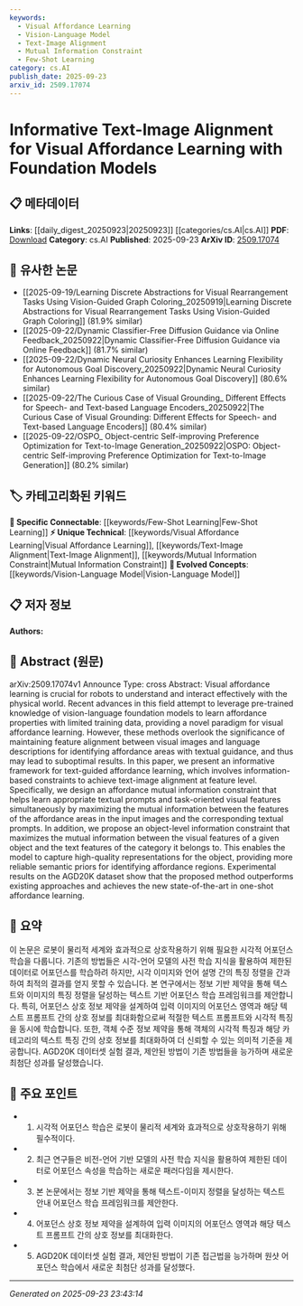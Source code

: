 ```yaml
---
keywords:
  - Visual Affordance Learning
  - Vision-Language Model
  - Text-Image Alignment
  - Mutual Information Constraint
  - Few-Shot Learning
category: cs.AI
publish_date: 2025-09-23
arxiv_id: 2509.17074
---
```


<!-- KEYWORD_LINKING_METADATA:
{
  "processed_timestamp": "2025-09-23T23:43:14.816390",
  "vocabulary_version": "1.0",
  "selected_keywords": [
    "Visual Affordance Learning",
    "Vision-Language Model",
    "Text-Image Alignment",
    "Mutual Information Constraint",
    "Few-Shot Learning"
  ],
  "rejected_keywords": [],
  "similarity_scores": {
    "Visual Affordance Learning": 0.78,
    "Vision-Language Model": 0.82,
    "Text-Image Alignment": 0.77,
    "Mutual Information Constraint": 0.75,
    "Few-Shot Learning": 0.8
  },
  "extraction_method": "AI_prompt_based",
  "budget_applied": true,
  "candidates_json": {
    "candidates": [
      {
        "surface": "Visual Affordance Learning",
        "canonical": "Visual Affordance Learning",
        "aliases": [
          "Affordance Learning"
        ],
        "category": "unique_technical",
        "rationale": "This concept is central to the paper's contribution and is specific to the domain of robotics and interaction with the physical world.",
        "novelty_score": 0.75,
        "connectivity_score": 0.65,
        "specificity_score": 0.85,
        "link_intent_score": 0.78
      },
      {
        "surface": "Vision-Language Foundation Models",
        "canonical": "Vision-Language Model",
        "aliases": [
          "Vision-Language Foundation Models"
        ],
        "category": "evolved_concepts",
        "rationale": "This represents a key technological foundation leveraged in the paper, linking it to broader trends in multimodal AI.",
        "novelty_score": 0.58,
        "connectivity_score": 0.88,
        "specificity_score": 0.72,
        "link_intent_score": 0.82
      },
      {
        "surface": "Text-Image Alignment",
        "canonical": "Text-Image Alignment",
        "aliases": [
          "Image-Text Alignment"
        ],
        "category": "unique_technical",
        "rationale": "This is a novel approach discussed in the paper, crucial for achieving effective affordance learning.",
        "novelty_score": 0.68,
        "connectivity_score": 0.7,
        "specificity_score": 0.8,
        "link_intent_score": 0.77
      },
      {
        "surface": "Mutual Information Constraint",
        "canonical": "Mutual Information Constraint",
        "aliases": [
          "Information Constraint"
        ],
        "category": "unique_technical",
        "rationale": "This technique is a specific methodological innovation introduced in the paper to improve learning outcomes.",
        "novelty_score": 0.7,
        "connectivity_score": 0.6,
        "specificity_score": 0.78,
        "link_intent_score": 0.75
      },
      {
        "surface": "One-Shot Affordance Learning",
        "canonical": "Few-Shot Learning",
        "aliases": [
          "One-Shot Learning"
        ],
        "category": "specific_connectable",
        "rationale": "This aligns with the trending concept of Few-Shot Learning, providing a connection to broader machine learning methodologies.",
        "novelty_score": 0.55,
        "connectivity_score": 0.85,
        "specificity_score": 0.7,
        "link_intent_score": 0.8
      }
    ],
    "ban_list_suggestions": [
      "method",
      "experiment",
      "performance"
    ]
  },
  "decisions": [
    {
      "candidate_surface": "Visual Affordance Learning",
      "resolved_canonical": "Visual Affordance Learning",
      "decision": "linked",
      "scores": {
        "novelty": 0.75,
        "connectivity": 0.65,
        "specificity": 0.85,
        "link_intent": 0.78
      }
    },
    {
      "candidate_surface": "Vision-Language Foundation Models",
      "resolved_canonical": "Vision-Language Model",
      "decision": "linked",
      "scores": {
        "novelty": 0.58,
        "connectivity": 0.88,
        "specificity": 0.72,
        "link_intent": 0.82
      }
    },
    {
      "candidate_surface": "Text-Image Alignment",
      "resolved_canonical": "Text-Image Alignment",
      "decision": "linked",
      "scores": {
        "novelty": 0.68,
        "connectivity": 0.7,
        "specificity": 0.8,
        "link_intent": 0.77
      }
    },
    {
      "candidate_surface": "Mutual Information Constraint",
      "resolved_canonical": "Mutual Information Constraint",
      "decision": "linked",
      "scores": {
        "novelty": 0.7,
        "connectivity": 0.6,
        "specificity": 0.78,
        "link_intent": 0.75
      }
    },
    {
      "candidate_surface": "One-Shot Affordance Learning",
      "resolved_canonical": "Few-Shot Learning",
      "decision": "linked",
      "scores": {
        "novelty": 0.55,
        "connectivity": 0.85,
        "specificity": 0.7,
        "link_intent": 0.8
      }
    }
  ]
}
-->

# Informative Text-Image Alignment for Visual Affordance Learning with Foundation Models

## 📋 메타데이터

**Links**: [[daily_digest_20250923|20250923]] [[categories/cs.AI|cs.AI]]
**PDF**: [Download](https://arxiv.org/pdf/2509.17074.pdf)
**Category**: cs.AI
**Published**: 2025-09-23
**ArXiv ID**: [2509.17074](https://arxiv.org/abs/2509.17074)

## 🔗 유사한 논문
- [[2025-09-19/Learning Discrete Abstractions for Visual Rearrangement Tasks Using Vision-Guided Graph Coloring_20250919|Learning Discrete Abstractions for Visual Rearrangement Tasks Using Vision-Guided Graph Coloring]] (81.9% similar)
- [[2025-09-22/Dynamic Classifier-Free Diffusion Guidance via Online Feedback_20250922|Dynamic Classifier-Free Diffusion Guidance via Online Feedback]] (81.7% similar)
- [[2025-09-22/Dynamic Neural Curiosity Enhances Learning Flexibility for Autonomous Goal Discovery_20250922|Dynamic Neural Curiosity Enhances Learning Flexibility for Autonomous Goal Discovery]] (80.6% similar)
- [[2025-09-22/The Curious Case of Visual Grounding_ Different Effects for Speech- and Text-based Language Encoders_20250922|The Curious Case of Visual Grounding: Different Effects for Speech- and Text-based Language Encoders]] (80.4% similar)
- [[2025-09-22/OSPO_ Object-centric Self-improving Preference Optimization for Text-to-Image Generation_20250922|OSPO: Object-centric Self-improving Preference Optimization for Text-to-Image Generation]] (80.2% similar)

## 🏷️ 카테고리화된 키워드
**🔗 Specific Connectable**: [[keywords/Few-Shot Learning|Few-Shot Learning]]
**⚡ Unique Technical**: [[keywords/Visual Affordance Learning|Visual Affordance Learning]], [[keywords/Text-Image Alignment|Text-Image Alignment]], [[keywords/Mutual Information Constraint|Mutual Information Constraint]]
**🚀 Evolved Concepts**: [[keywords/Vision-Language Model|Vision-Language Model]]

## 📋 저자 정보

**Authors:** 

## 📄 Abstract (원문)

arXiv:2509.17074v1 Announce Type: cross 
Abstract: Visual affordance learning is crucial for robots to understand and interact effectively with the physical world. Recent advances in this field attempt to leverage pre-trained knowledge of vision-language foundation models to learn affordance properties with limited training data, providing a novel paradigm for visual affordance learning. However, these methods overlook the significance of maintaining feature alignment between visual images and language descriptions for identifying affordance areas with textual guidance, and thus may lead to suboptimal results. In this paper, we present an informative framework for text-guided affordance learning, which involves information-based constraints to achieve text-image alignment at feature level. Specifically, we design an affordance mutual information constraint that helps learn appropriate textual prompts and task-oriented visual features simultaneously by maximizing the mutual information between the features of the affordance areas in the input images and the corresponding textual prompts. In addition, we propose an object-level information constraint that maximizes the mutual information between the visual features of a given object and the text features of the category it belongs to. This enables the model to capture high-quality representations for the object, providing more reliable semantic priors for identifying affordance regions. Experimental results on the AGD20K dataset show that the proposed method outperforms existing approaches and achieves the new state-of-the-art in one-shot affordance learning.

## 📝 요약

이 논문은 로봇이 물리적 세계와 효과적으로 상호작용하기 위해 필요한 시각적 어포던스 학습을 다룹니다. 기존의 방법들은 시각-언어 모델의 사전 학습 지식을 활용하여 제한된 데이터로 어포던스를 학습하려 하지만, 시각 이미지와 언어 설명 간의 특징 정렬을 간과하여 최적의 결과를 얻지 못할 수 있습니다. 본 연구에서는 정보 기반 제약을 통해 텍스트와 이미지의 특징 정렬을 달성하는 텍스트 기반 어포던스 학습 프레임워크를 제안합니다. 특히, 어포던스 상호 정보 제약을 설계하여 입력 이미지의 어포던스 영역과 해당 텍스트 프롬프트 간의 상호 정보를 최대화함으로써 적절한 텍스트 프롬프트와 시각적 특징을 동시에 학습합니다. 또한, 객체 수준 정보 제약을 통해 객체의 시각적 특징과 해당 카테고리의 텍스트 특징 간의 상호 정보를 최대화하여 더 신뢰할 수 있는 의미적 기준을 제공합니다. AGD20K 데이터셋 실험 결과, 제안된 방법이 기존 방법들을 능가하며 새로운 최첨단 성과를 달성했습니다.

## 🎯 주요 포인트

- 1. 시각적 어포던스 학습은 로봇이 물리적 세계와 효과적으로 상호작용하기 위해 필수적이다.
- 2. 최근 연구들은 비전-언어 기반 모델의 사전 학습 지식을 활용하여 제한된 데이터로 어포던스 속성을 학습하는 새로운 패러다임을 제시한다.
- 3. 본 논문에서는 정보 기반 제약을 통해 텍스트-이미지 정렬을 달성하는 텍스트 안내 어포던스 학습 프레임워크를 제안한다.
- 4. 어포던스 상호 정보 제약을 설계하여 입력 이미지의 어포던스 영역과 해당 텍스트 프롬프트 간의 상호 정보를 최대화한다.
- 5. AGD20K 데이터셋 실험 결과, 제안된 방법이 기존 접근법을 능가하며 원샷 어포던스 학습에서 새로운 최첨단 성과를 달성했다.


---

*Generated on 2025-09-23 23:43:14*